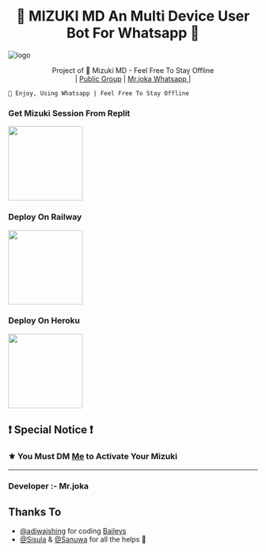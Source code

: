 <h1 align="center"><b>👸 MIZUKI MD An Multi Device User Bot For Whatsapp 👸</b></h1>

![logo](https://telegra.ph/file/52d12737a0d15888155ec.jpg)




<p align="center">
    Project of 👸 Mizuki MD - Feel Free To Stay Offline
    <br>
       | <a href="https://chat.whatsapp.com/H5ukhIaF2Jk3KMfmrQgPb3">Public Group</a> |
        <a href="https://wa.me/+94715343050">‍Mr.joka Whatsapp </a> |
        
    💬 Enjoy, Using Whatsapp | Feel Free To Stay Offline
</p>


### Get Mizuki Session From Replit

<div align="left"><a href="https://replit.com/@Thejaka/Mizuki-MD"><img src="https://telegra.ph/file/acfb34356dab944c61d2d.png" width="150" ></a></div>

### Deploy On Railway

<div align="left"><a href="https://railway.app/new/template/hkXPxv?referralCode=DSRGp3"><img src="https://railway.app/button.svg" width="150" ></a></div>

### Deploy On Heroku

<div align="left"><a href="https://dashboard.heroku.com/new?template=https://github.com/MrJoka-Thejaka/Mizuki-MD.git"><img src="https://telegra.ph/file/a5e97ba6f8b4b217ef02e.png" width="150" ></a></div>

## ❗ Special Notice ❗
### ⚜️ You Must DM [Me](https://wa.me/+94715343050) to Activate Your Mizuki

---------------------------------   

###  Developer :- Mr.joka

## Thanks To
- [@adiwajshing](https://github.com/adiwajshing/) for coding [Baileys](https://github.com/adiwajshing/Baileys)
- [@Sisula](https://github.com/sisula/) & [@Sanuwa](https://github.com/sanuwaofficial/) for all the helps 🤝

